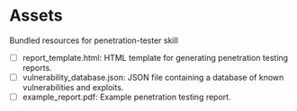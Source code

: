 # Assets

Bundled resources for penetration-tester skill

- [ ] report_template.html: HTML template for generating penetration testing reports.
- [ ] vulnerability_database.json: JSON file containing a database of known vulnerabilities and exploits.
- [ ] example_report.pdf: Example penetration testing report.
